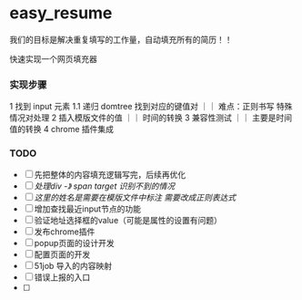# easy_resume

我们的目标是解决重复填写的工作量，自动填充所有的简历！！

快速实现一个网页填充器

### 实现步骤

1 找到 input 元素
1.1 递归 domtree 找到对应的键值对 ｜｜ 难点：正则书写 特殊情况对处理
2 插入模版文件的值 ｜｜ 时间的转换
3 兼容性测试 ｜｜ 主要是时间值的转换
4 chrome 插件集成

### TODO
- [ ] 先把整体的内容填充逻辑写完，后续再优化
- [ ] *处理div -》 span target 识别不到的情况*
- [ ] *这里的姓名是需要在模版文件中标注 需要改成正则表达式*
- [ ] 增加查找最近input节点的功能
- [ ] 验证地址选择框的value（可能是属性的设置有问题）
- [ ] 发布chrome插件
- [ ] popup页面的设计开发
- [ ] 配置页面的开发
- [ ] 51job 导入的内容映射
- [ ] 错误上报的入口
- [ ] 

